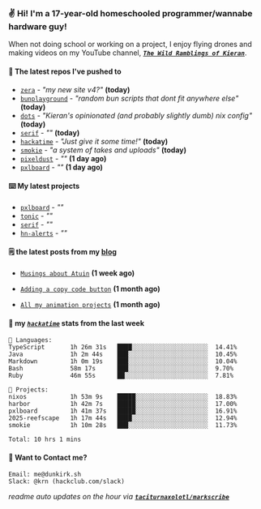 ### ✌️ Hi! I'm a 17-year-old homeschooled programmer/wannabe hardware guy!

When not doing school or working on a project, I enjoy flying drones and making videos on my YouTube channel, [**_`The Wild Ramblings of Kieran`_**](https://youtube.com/@kieran.rambles).

#### 👷 The latest repos I've pushed to

- [`zera`](https://github.com/taciturnaxolotl/zera) - _"my new site v4?"_ **(today)**
- [`bunplayground`](https://github.com/taciturnaxolotl/bunplayground) - _"random bun scripts that dont fit anywhere else"_ **(today)**
- [`dots`](https://github.com/taciturnaxolotl/dots) - _"Kieran's opinionated (and probably slightly dumb) nix config"_ **(today)**
- [`serif`](https://github.com/taciturnaxolotl/serif) - _""_ **(today)**
- [`hackatime`](https://github.com/hackclub/hackatime) - _"Just give it some time!"_ **(today)**
- [`smokie`](https://github.com/taciturnaxolotl/smokie) - _"a system of takes and uploads"_ **(today)**
- [`pixeldust`](https://github.com/hackclub/pixeldust) - _""_ **(1 day ago)**
- [`pxlboard`](https://github.com/taciturnaxolotl/pxlboard) - _""_ **(1 day ago)**

#### ⌨️ My latest projects

- [`pxlboard`](https://github.com/taciturnaxolotl/pxlboard) - _""_
- [`tonic`](https://github.com/taciturnaxolotl/tonic) - _""_
- [`serif`](https://github.com/taciturnaxolotl/serif) - _""_
- [`hn-alerts`](https://github.com/taciturnaxolotl/hn-alerts) - _""_

#### 🗒️ the latest posts from my [blog](https://dunkirk.sh)

- [`Musings about Atuin`](https://dunkirk.sh/blog/atuin/) **(1 week ago)**

- [`Adding a copy code button`](https://dunkirk.sh/blog/adding-a-copy-button/) **(1 month ago)**

- [`All my animation projects`](https://dunkirk.sh/blog/my-animations/) **(1 month ago)**



#### 📡 my [_`hackatime`_](https://waka.hackclub.com) stats from the last week

```text
💾 Languages:
TypeScript       1h 26m 31s   ████░░░░░░░░░░░░░░░░░░░░░  14.41%
Java             1h 2m 44s    ███░░░░░░░░░░░░░░░░░░░░░░  10.45%
Markdown         1h 0m 19s    ███░░░░░░░░░░░░░░░░░░░░░░  10.04%
Bash             58m 17s      ███░░░░░░░░░░░░░░░░░░░░░░  9.70%
Ruby             46m 55s      ██░░░░░░░░░░░░░░░░░░░░░░░  7.81%

💼 Projects:
nixos            1h 53m 9s    █████░░░░░░░░░░░░░░░░░░░░  18.83%
harbor           1h 42m 7s    █████░░░░░░░░░░░░░░░░░░░░  17.00%
pxlboard         1h 41m 37s   █████░░░░░░░░░░░░░░░░░░░░  16.91%
2025-reefscape   1h 17m 44s   ████░░░░░░░░░░░░░░░░░░░░░  12.94%
smokie           1h 10m 28s   ███░░░░░░░░░░░░░░░░░░░░░░  11.73%

Total: 10 hrs 1 mins
```

#### 📮 Want to Contact me?

```text
Email: me@dunkirk.sh
Slack: @krn (hackclub.com/slack)
```

_readme auto updates on the hour via [**`taciturnaxolotl/markscribe`**](https://github.com/taciturnaxolotl/markscribe)_
